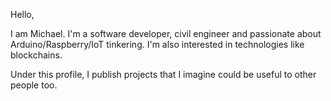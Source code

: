 Hello,

I am Michael. I'm a software developer, civil engineer and passionate about Arduino/Raspberry/IoT tinkering.
I'm also interested in technologies like blockchains.

Under this profile, I publish projects that I imagine could be useful to other people too.


<!---
MiHoCode/MiHoCode is a ✨ special ✨ repository because its `README.md` (this file) appears on your GitHub profile.
You can click the Preview link to take a look at your changes.
--->
